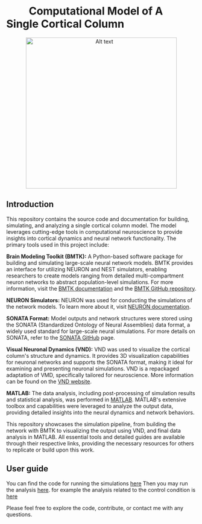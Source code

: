 

<h1>&nbsp;&nbsp;&nbsp;&nbsp;&nbsp;&nbsp;&nbsp;&nbsp;&nbsp;Computational Model of A Single Cortical Column</h1>


<p align="center">
  <img src="https://github.com/borjkhani/SCC/blob/main/Model.png" alt="Alt text" width="400"/>
</p>

## Introduction
This repository contains the source code and documentation for building, simulating, and analyzing a single cortical column model. The model leverages cutting-edge tools in computational neuroscience to provide insights into cortical dynamics and neural network functionality. The primary tools used in this project include:

__Brain Modeling Toolkit (BMTK):__ A Python-based software package for building and simulating large-scale neural network models. BMTK provides an interface for utilizing NEURON and NEST simulators, enabling researchers to create models ranging from detailed multi-compartment neuron networks to abstract population-level simulations. For more information, visit the [BMTK documentation](https://alleninstitute.github.io/bmtk/) and the [BMTK GitHub repository](https://github.com/AllenInstitute/bmtk).

__NEURON Simulators:__ NEURON was used for conducting the simulations of the network models. To learn more about it, visit [NEURON documentation](https://nrn.readthedocs.io/en/8.2.6/).

__SONATA Format:__ Model outputs and network structures were stored using the SONATA (Standardized Ontology of Neural Assemblies) data format, a widely used standard for large-scale neural simulations. For more details on SONATA, refer to the [SONATA GitHub](https://github.com/AllenInstitute/sonata) page.

__Visual Neuronal Dynamics (VND):__ VND was used to visualize the cortical column's structure and dynamics. It provides 3D visualization capabilities for neuronal networks and supports the SONATA format, making it ideal for examining and presenting neuronal simulations. VND is a repackaged adaptation of VMD, specifically tailored for neuroscience. More information can be found on the [VND website](https://www.ks.uiuc.edu/Research/vnd/).

__MATLAB:__ The data analysis, including post-processing of simulation results and statistical analysis, was performed in [MATLAB](https://www.mathworks.com/). MATLAB's extensive toolbox and capabilities were leveraged to analyze the output data, providing detailed insights into the neural dynamics and network behaviors.

This repository showcases the simulation pipeline, from building the network with BMTK to visualizing the output using VND, and final data analysis in MATLAB. All essential tools and detailed guides are available through their respective links, providing the necessary resources for others to replicate or build upon this work.

## User guide 
You can find the code for running the simulations [here](https://github.com/borjkhani/SCC_PCB/tree/main/Model/Control/FT1.ipynb) 
Then you may run the analysis [here](https://github.com/borjkhani/SCC_PCB/tree/main/Analysis). for example the analysis related to the control condition is [here](https://github.com/borjkhani/SCC_PCB/blob/main/Analysis/Control%20Analysis/Run_All.m)

Please feel free to explore the code, contribute, or contact me with any questions. 





